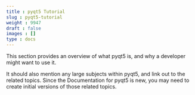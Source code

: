 ```yaml
---
title : pyqt5 Tutorial
slug : pyqt5-tutorial
weight : 9947
draft : false
images : []
type : docs
---
```


This section provides an overview of what pyqt5 is, and why a developer might want to use it.

It should also mention any large subjects within pyqt5, and link out to the related topics.  Since the Documentation for pyqt5 is new, you may need to create initial versions of those related topics.

